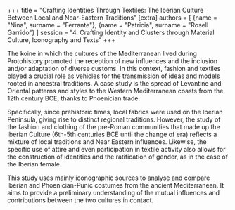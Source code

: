 +++
title = "Crafting Identities Through Textiles: The Iberian Culture Between Local and Near-Eastern Traditions"
[extra]
authors = [
    {name = "Nina", surname = "Ferrante"},
    {name = "Patricia", surname = "Rosell Garrido"}
]
session = "4. Crafting Identity and Clusters through Material Culture, Iconography and Texts"
+++

The koine in which the cultures of the Mediterranean lived during Protohistory promoted the reception of new influences and the inclusion and/or adaptation of diverse customs. In this context, fashion and textiles played a crucial role as vehicles for the transmission of ideas and models rooted in ancestral traditions. A case study is the spread of Levantine and Oriental patterns and styles to the Western Mediterranean coasts from the 12th century BCE, thanks to Phoenician trade.

Specifically, since prehistoric times, local fabrics were used on the Iberian Peninsula, giving rise to distinct regional traditions. However, the study of the fashion and clothing of the pre-Roman communities that made up the Iberian Culture (6th-5th centuries BCE until the change of era) reflects a mixture of local traditions and Near Eastern influences. Likewise, the specific use of attire and even participation in textile activity also allows for the construction of identities and the ratification of gender, as in the case of the Iberian female.

This study uses mainly iconographic sources to analyse and compare Iberian and Phoenician-Punic costumes from the ancient Mediterranean. It aims to provide a preliminary understanding of the mutual influences and contributions between the two cultures in contact.


